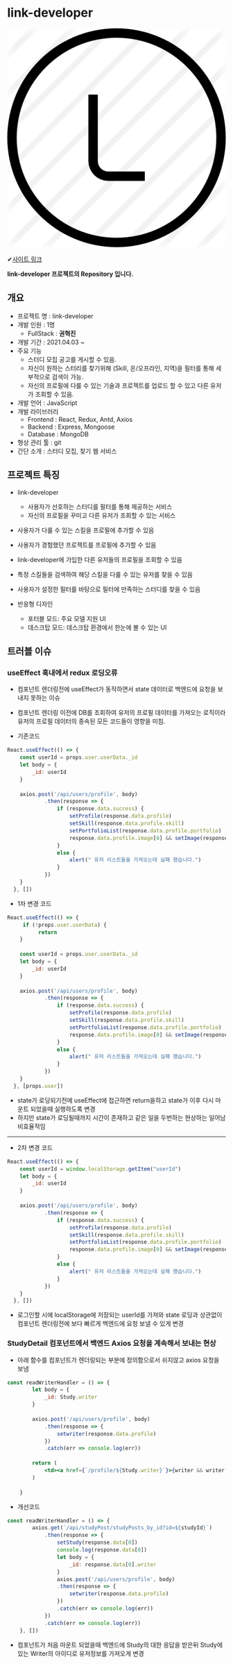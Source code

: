 # link-developer

![logo](ReadMeImage/625078.png)

✔[사이트 링크](http://3.16.138.36:5000)

**link-developer 프로젝트의 Repository 입니다.**

## 개요

- 프로젝트 명 : link-developer
- 개발 인원 : 1명
  - FullStack : **권혁진**
- 개발 기간 : 2021.04.03 ~ 
- 주요 기능
  - 스터디 모집 공고를 게시할 수 있음.
  - 자신이 원하는 스터리를 찾기위해 (Skill, 온/오프라인, 지역)을 필터를 통해 세부적으로 검색이 가능.
  - 자신의 프로필에 다룰 수 있는 기술과 프로젝트를 업로드 할 수 있고 다른 유저가 조회할 수 있음.
- 개발 언어 : JavaScript
- 개발 라이브러리
  - Frontend : React, Redux, Antd, Axios
  - Backend : Express, Mongoose
  - Database : MongoDB
- 형상 관리 툴 : git
- 간단 소개 : 스터디 모집, 찾기 웹 서비스

## 프로젝트 특징

- link-developer

  - 사용자가 선호하는 스터디를 필터를 통해 제공하는 서비스
  - 자신의 프로필을 꾸미고 다른 유저가 조회할 수 있는 서비스

- 사용자가 다룰 수 있는 스킬을 프로필에 추가할 수 있음

- 사용자가 경험했던 프로젝트를 프로필에 추가할 수 있음

- link-developer에 가입한 다른 유저들의 프로필을 조회할 수 있음

- 특정 스킬들을 검색하여 해당 스킬을 다룰 수 있는 유저를 찾을 수 있음

- 사용자가 설정한 필터를 바탕으로 필터에 만족하는 스터디를 찾을 수 있음

- 반응형 디자인

  - 포터블 모드: 주요 모델 지원 UI
  - 데스크탑 모드: 데스크탑 환경에서 한눈에 볼 수 있는 UI

## 트러블 이슈

### useEffect 훅내에서 redux 로딩오류
- 컴포넌트 렌더링전에 useEffect가 동작하면서 state 데이터로 백엔드에 요청을 보내지 못하는 이슈
- 컴포넌트 렌더링 이전에 DB를 조회하여 유저의 프로필 데이터를 가져오는 로직이라 유저의 프로필 데이터의 종속된 모든 코드들이 영향을 미침.

- 기존코드
```jsx
React.useEffect(() => {
    const userId = props.user.userData._id
    let body = {
        _id: userId
    }

    axios.post('/api/users/profile', body)
            .then(response => {
                if (response.data.success) {
                    setProfile(response.data.profile)
                    setSkill(response.data.profile.skill)
                    setPortfolioList(response.data.profile.portfolio)
                    response.data.profile.image[0] && setImage(response.data.profile.image[0].path)
                }
                else {
                    alert(" 유저 리스트들을 가져오는데 실패 했습니다.")
                }
            })
    }
  }, [])
```
- 1차 변경 코드
```jsx
React.useEffect(() => {
     if (!props.user.userData) {
          return
    }
    
    const userId = props.user.userData._id
    let body = {
        _id: userId
    }

    axios.post('/api/users/profile', body)
            .then(response => {
                if (response.data.success) {
                    setProfile(response.data.profile)
                    setSkill(response.data.profile.skill)
                    setPortfolioList(response.data.profile.portfolio)
                    response.data.profile.image[0] && setImage(response.data.profile.image[0].path)
                }
                else {
                    alert(" 유저 리스트들을 가져오는데 실패 했습니다.")
                }
            })
    }
  }, [props.user])
```

- state가 로딩되기전에 useEffect에 접근하면 return을하고 state가 이후 다시 마운트 되었을때 실행하도록 변경
- 하지만 state가 로딩될때까지 시간이 존재하고 같은 일을 두번하는 현상하는 일어남 비효율적임
* * *
- 2차 변경 코드
```jsx
React.useEffect(() => {
    const userId = window.localStorage.getItem("userId")
    let body = {
        _id: userId
    }

    axios.post('/api/users/profile', body)
            .then(response => {
                if (response.data.success) {
                    setProfile(response.data.profile)
                    setSkill(response.data.profile.skill)
                    setPortfolioList(response.data.profile.portfolio)
                    response.data.profile.image[0] && setImage(response.data.profile.image[0].path)
                }
                else {
                    alert(" 유저 리스트들을 가져오는데 실패 했습니다.")
                }
            })
    }
  }, [])
```
- 로그인할 시에 localStorage에 저장되는 userId를 가져와 state 로딩과 상관없이 컴포넌트 렌더링전에 보다 빠르게 백엔드에 요청 보낼 수 있게 변경

### StudyDetail 컴포넌트에서 백엔드 Axios 요청을 계속해서 보내는 현상
- 아래 함수를 컴포넌트가 렌더링되는 부분에 정의함으로서 쉬지않고 axios 요청을 보냄
```jsx
const readWriterHandler = () => {
        let body = {
            _id: Study.writer
        }

        axios.post('/api/users/profile', body)
            .then(response => {
                setwriter(response.data.profile)
            })
            .catch(err => console.log(err))

        return (
            <td><a href={`/profile/${Study.writer}`}>{writer && writer.name}</a></td>
        )

    }
```
- 개선코드
```jsx
const readWriterHandler = () => {
        axios.get(`/api/studyPost/studyPosts_by_id?id=${studyId}`)
            .then(response => {
                setStudy(response.data[0])
                console.log(response.data[0])
                let body = {
                    _id: response.data[0].writer
                }
                axios.post('/api/users/profile', body)
                .then(response => {
                    setwriter(response.data.profile)
                })
                .catch(err => console.log(err))
            })
            .catch(err => console.log(err))
    }, [])
```
- 컴포넌트가 처음 마운트 되었을때 백엔드에 Study의 대한 응답을 받은뒤 Study에 있는 Writer의 아이디로 유저정보를 가져오게 변경


